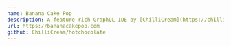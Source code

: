 ```yaml
---
name: Banana Cake Pop
description: A feature-rich GraphQL IDE by [ChilliCream](https://chillicream.com) that let's you explore, manage, and test your GraphQL APIs. Check it out [here](https://bananacakepop.com).
url: https://bananacakepop.com
github: ChilliCream/hotchocolate
---
```


